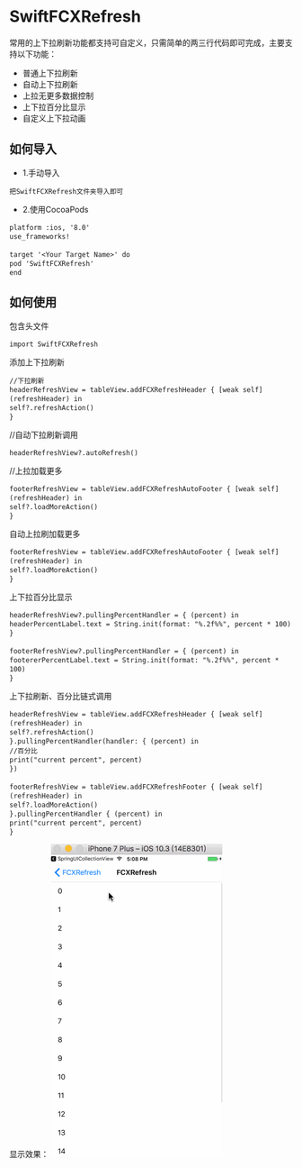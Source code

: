 # SwiftFCXRefresh
常用的上下拉刷新功能都支持可自定义，只需简单的两三行代码即可完成，主要支持以下功能：
* 普通上下拉刷新
* 自动上下拉刷新
* 上拉无更多数据控制
* 上下拉百分比显示
* 自定义上下拉动画

## 如何导入
* 1.手动导入
```objc
把SwiftFCXRefresh文件夹导入即可
```
* 2.使用CocoaPods
```objc
platform :ios, '8.0'
use_frameworks!

target '<Your Target Name>' do
pod 'SwiftFCXRefresh'
end
```

## 如何使用
包含头文件
```objc
import SwiftFCXRefresh
```
添加上下拉刷新
```objc
//下拉刷新
headerRefreshView = tableView.addFCXRefreshHeader { [weak self] (refreshHeader) in
self?.refreshAction()
}
```

//自动下拉刷新调用
```objc
headerRefreshView?.autoRefresh()
```

//上拉加载更多
```objc
footerRefreshView = tableView.addFCXRefreshAutoFooter { [weak self] (refreshHeader) in
self?.loadMoreAction()
}
```
自动上拉刷加载更多
```objc
footerRefreshView = tableView.addFCXRefreshAutoFooter { [weak self] (refreshHeader) in
self?.loadMoreAction()
}
```
上下拉百分比显示
```objc
headerRefreshView?.pullingPercentHandler = { (percent) in
headerPercentLabel.text = String.init(format: "%.2f%%", percent * 100)
}

footerRefreshView?.pullingPercentHandler = { (percent) in
footererPercentLabel.text = String.init(format: "%.2f%%", percent * 100)
}
```
上下拉刷新、百分比链式调用
```objc
headerRefreshView = tableView.addFCXRefreshHeader { [weak self] (refreshHeader) in
self?.refreshAction()
}.pullingPercentHandler(handler: { (percent) in
//百分比
print("current percent", percent)
})

footerRefreshView = tableView.addFCXRefreshFooter { [weak self] (refreshHeader) in
self?.loadMoreAction()
}.pullingPercentHandler { (percent) in
print("current percent", percent)
}
```


显示效果：
![](FCXRefresh.gif)
